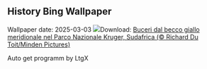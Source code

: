 ## History Bing Wallpaper
Wallpaper date: 2025-03-03
![](https://www.bing.com/th?id=OHR.HornbillPair_IT-IT0150079379_UHD.jpg&w=1000)Download: [Buceri dal becco giallo meridionale nel Parco Nazionale Kruger, Sudafrica (© Richard Du Toit/Minden Pictures)](https://www.bing.com/th?id=OHR.HornbillPair_IT-IT0150079379_UHD.jpg)

Auto get programm by LtgX
